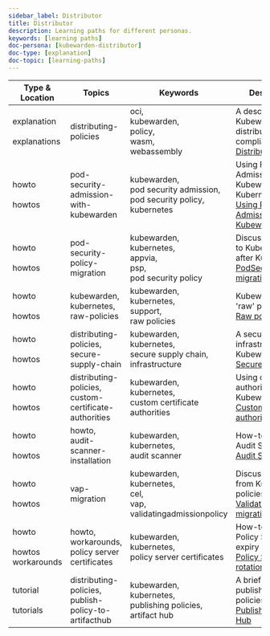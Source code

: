 ```yaml
---
sidebar_label: Distributor
title: Distributor
description: Learning paths for different personas.
keywords: [learning paths]
doc-persona: [kubewarden-distributor]
doc-type: [explanation]
doc-topic: [learning-paths]
---
```


|Type & Location|Topics|Keywords|Description & Title|
|-|-|-|-|
|explanation<br/><br/>explanations|distributing-policies|oci,<br/>kubewarden,<br/>policy,<br/>wasm,<br/>webassembly|A description of how Kubewarden policies are distributed from OCI-compliant repositories.<br/>[Distributing policies](../explanations/distributing-policies.md)|
|howto<br/><br/>howtos|pod-security-admission-with-kubewarden|kubewarden,<br/>pod security admission,<br/>pod security policy,<br/>kubernetes|Using Pod Security Admission with Kubewarden, since the Kubernetes 1.25 release.<br/>[Using Pod Security Admission with Kubewarden](../howtos/pod-security-admission-with-kubewarden.md)|
|howto<br/><br/>howtos|pod-security-policy-migration|kubewarden,<br/>kubernetes,<br/>appvia,<br/>psp,<br/>pod security policy|Discusses PSP migration to Kubewarden policies after Kubernetes v1.25.<br/>[PodSecurityPolicy migration](../howtos/psp-migration.md)|
|howto<br/><br/>howtos|kubewarden,<br/>kubernetes,<br/>raw-policies|kubewarden,<br/>kubernetes,<br/>support,<br/>raw policies|Kubewarden support for 'raw' policies.<br/>[Raw policies](../howtos/raw-policies.md)|
|howto<br/><br/>howtos|distributing-policies,<br/>secure-supply-chain|kubewarden,<br/>kubernetes,<br/>secure supply chain,<br/>infrastructure|A secure supply chain infrastructure using Kubewarden.<br/>[Secure supply chain](../howtos/secure-supply-chain.md)|
|howto<br/><br/>howtos|distributing-policies,<br/>custom-certificate-authorities|kubewarden,<br/>kubernetes,<br/>custom certificate authorities|Using custom certificate authorities with Kubewarden.<br/>[Custom certificate authorities](../howtos/custom-certificate-authorities.md)|
|howto<br/><br/>howtos|howto,<br/>audit-scanner-installation|kubewarden,<br/>kubernetes,<br/>audit scanner|How-to install and use Audit Scanner.<br/>[Audit Scanner](../howtos/audit-scanner.md)|
|howto<br/><br/>howtos|vap-migration|kubewarden,<br/>kubernetes,<br/>cel,<br/>vap,<br/>validatingadmissionpolicy|Discusses how to migrate from Kubernetes VAP policies to Kubewarden.<br/>[ValidatingAdmissionPolicy migration](../howtos/vap-migration.md)|
|howto<br/><br/>howtos<br/>workarounds|howto,<br/>workarounds,<br/>policy server certificates|kubewarden,<br/>kubernetes,<br/>policy server certificates|How-to work around Policy Server certificate expiry issue<br/>[Policy Server certificate rotation issue](../howtos/workarounds/policy-server-certificate-expiry.md)|
|tutorial<br/><br/>tutorials|distributing-policies,<br/>publish-policy-to-artifacthub|kubewarden,<br/>kubernetes,<br/>publishing policies,<br/>artifact hub|A brief introduction to publishing Kubewarden policies on Artifact Hub.<br/>[Publish policies to Artifact Hub](../tutorials/publish-policy-to-artifact-hub.md)|
